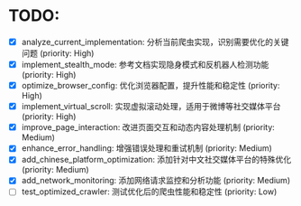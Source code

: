 # TODO:

- [x] analyze_current_implementation: 分析当前爬虫实现，识别需要优化的关键问题 (priority: High)
- [x] implement_stealth_mode: 参考文档实现隐身模式和反机器人检测功能 (priority: High)
- [x] optimize_browser_config: 优化浏览器配置，提升性能和稳定性 (priority: High)
- [x] implement_virtual_scroll: 实现虚拟滚动处理，适用于微博等社交媒体平台 (priority: High)
- [x] improve_page_interaction: 改进页面交互和动态内容处理机制 (priority: Medium)
- [x] enhance_error_handling: 增强错误处理和重试机制 (priority: Medium)
- [x] add_chinese_platform_optimization: 添加针对中文社交媒体平台的特殊优化 (priority: Medium)
- [x] add_network_monitoring: 添加网络请求监控和分析功能 (priority: Medium)
- [ ] test_optimized_crawler: 测试优化后的爬虫性能和稳定性 (priority: Low)
